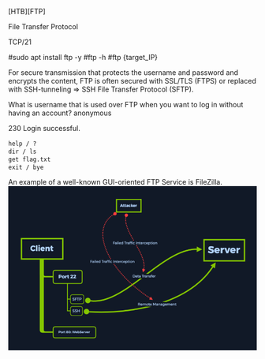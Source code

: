 [HTB][FTP]


File Transfer Protocol

TCP/21

#sudo apt install ftp -y
#ftp -h
#ftp {target_IP}

For secure transmission that protects the username and password and encrypts the content, 
FTP is often secured with SSL/TLS (FTPS) or replaced with SSH-tunneling => SSH File Transfer Protocol (SFTP).

What is username that is used over FTP when you want to log in without having an account? anonymous

230 Login successful.

```
help / ?
dir / ls
get flag.txt
exit / bye
```

An example of a well-known GUI-oriented FTP Service is FileZilla.
<img src="Screenshot from 2022-10-17 09-20-36.png">
